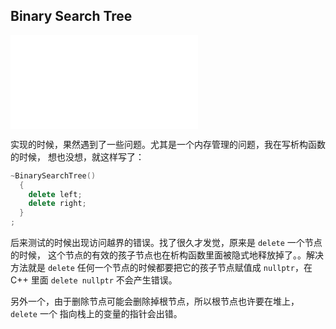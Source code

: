 ## Binary Search Tree

![Binary Search Tree [ C++ implementation ]](./BinarySearchTree.cpp)

实现的时候，果然遇到了一些问题。尤其是一个内存管理的问题，我在写析构函数的时候，
想也没想，就这样写了：

```cpp
~BinarySearchTree()
  {
    delete left;
    delete right;
  }
;
```

后来测试的时候出现访问越界的错误。找了很久才发觉，原来是 `delete` 一个节点的时候，
这个节点的有效的孩子节点也在析构函数里面被隐式地释放掉了。。解决方法就是
`delete` 任何一个节点的时候都要把它的孩子节点赋值成 `nullptr`，在 C++ 里面
`delete nullptr` 不会产生错误。

另外一个，由于删除节点可能会删除掉根节点，所以根节点也许要在堆上，`delete` 一个
指向栈上的变量的指针会出错。
